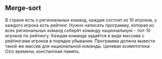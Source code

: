 ## Merge-sort

В стране есть n региональных команд, каждая состоит из 10 игроков, у каждого игрока есть рейтинг. Нужно написать программу, которая из всех региональных команд соберёт команду национальную - топ-10 игроков по рейтингу. Каждая команда задаётся в виде массива с рейтингами игроков в порядке убывания. Программа должна вывести такой же массив для национальной команды. Целевая асимптотика: O(n) времени, константная память.
